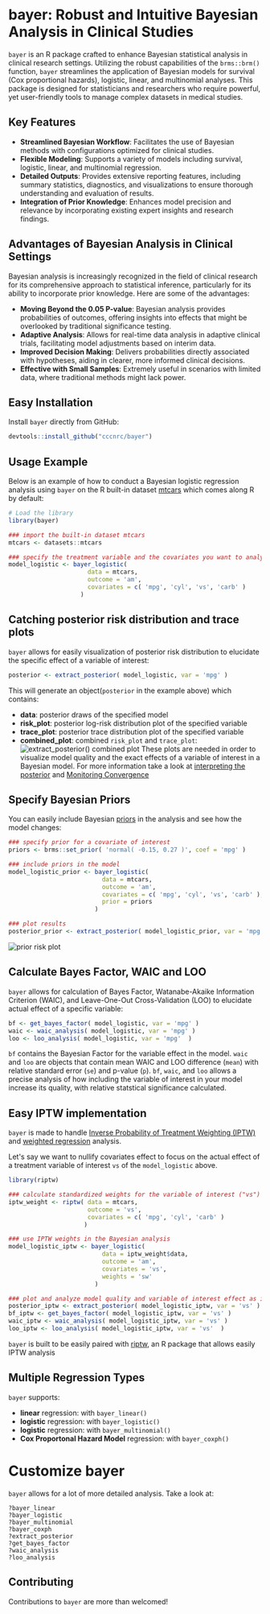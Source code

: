 # bayer: Robust and Intuitive Bayesian Analysis in Clinical Studies

`bayer` is an R package crafted to enhance Bayesian statistical analysis in clinical research settings. Utilizing the robust capabilities of the `brms::brm()` function, `bayer` streamlines the application of Bayesian models for survival (Cox proportional hazards), logistic, linear, and multinomial analyses. This package is designed for statisticians and researchers who require powerful, yet user-friendly tools to manage complex datasets in medical studies.

## Key Features
- **Streamlined Bayesian Workflow**: Facilitates the use of Bayesian methods with configurations optimized for clinical studies.
- **Flexible Modeling**: Supports a variety of models including survival, logistic, linear, and multinomial regression.
- **Detailed Outputs**: Provides extensive reporting features, including summary statistics, diagnostics, and visualizations to ensure thorough understanding and evaluation of results.
- **Integration of Prior Knowledge**: Enhances model precision and relevance by incorporating existing expert insights and research findings.

## Advantages of Bayesian Analysis in Clinical Settings
Bayesian analysis is increasingly recognized in the field of clinical research for its comprehensive approach to statistical inference, particularly for its ability to incorporate prior knowledge. Here are some of the advantages:
- **Moving Beyond the 0.05 P-value**: Bayesian analysis provides probabilities of outcomes, offering insights into effects that might be overlooked by traditional significance testing.
- **Adaptive Analysis**: Allows for real-time data analysis in adaptive clinical trials, facilitating model adjustments based on interim data.
- **Improved Decision Making**: Delivers probabilities directly associated with hypotheses, aiding in clearer, more informed clinical decisions.
- **Effective with Small Samples**: Extremely useful in scenarios with limited data, where traditional methods might lack power.

## Easy Installation
Install `bayer` directly from GitHub:
```R
devtools::install_github("cccnrc/bayer")
```

## Usage Example
Below is an example of how to conduct a Bayesian logistic regression analysis using `bayer` on the R built-in dataset [mtcars](https://www.rdocumentation.org/packages/datasets/versions/3.6.2/topics/mtcars) which comes along R by default:
```R
# Load the library
library(bayer)

### import the built-in dataset mtcars
mtcars <- datasets::mtcars

### specify the treatment variable and the covariates you want to analyze
model_logistic <- bayer_logistic(
                      data = mtcars,
                      outcome = 'am',
                      covariates = c( 'mpg', 'cyl', 'vs', 'carb' )
                    )
```

## Catching posterior risk distribution and trace plots
`bayer` allows for easily visualization of posterior risk distribution to elucidate the specific effect of a variable of interest:
```R
posterior <- extract_posterior( model_logistic, var = 'mpg' )
```
This will generate an object(`posterior` in the example above) which contains:
- **data**: posterior draws of the specified model
- **risk_plot**: posterior log-risk distribution plot of the specified variable
- **trace_plot**: posterior trace distribution plot of the specified variable
- **combined_plot**: combined `risk_plot` and `trace_plot`:
![extract_posterior() combined plot](plot/posterior_combined.png)
These plots are needed in order to visualize model quality and the exact effects of a variable of interest in a Bayesian model. For more information take a look at [interpreting the posterior](https://stephens999.github.io/fiveMinuteStats/summarize_interpret_posterior.html) and [Monitoring Convergence](https://m-clark.github.io/bayesian-basics/diagnostics.html)

## Specify Bayesian Priors
You can easily include Bayesian [priors](https://en.wikipedia.org/wiki/Prior_probability) in the analysis and see how the model changes:
```R
### specify prior for a covariate of interest
priors <- brms::set_prior( 'normal( -0.15, 0.27 )', coef = 'mpg' )

### include priors in the model
model_logistic_prior <- bayer_logistic(
                          data = mtcars,
                          outcome = 'am',
                          covariates = c( 'mpg', 'cyl', 'vs', 'carb' ),
                          prior = priors
                        )

### plot results
posterior_prior <- extract_posterior( model_logistic_prior, var = 'mpg' )
```
![prior risk plot](plot/posterior_prior.combined.png)

## Calculate Bayes Factor, WAIC and LOO
`bayer` allows for calculation of Bayes Factor, Watanabe-Akaike Information Criterion (WAIC), and Leave-One-Out Cross-Validation (LOO) to elucidate actual effect of a specific variable:
```R
bf <- get_bayes_factor( model_logistic, var = 'mpg' )
waic <- waic_analysis( model_logistic, var = 'mpg' )
loo <- loo_analysis( model_logistic, var = 'mpg'  )
```
`bf` contains the Bayesian Factor for the variable effect in the model. `waic` and `loo` are objects that contain mean WAIC and LOO difference (`mean`) with relative standard error (`se`) and p-value (`p`). `bf`, `waic`, and `loo` allows a precise analysis of how including the variable of interest in your model increase its quality, with relative statstical significance calculated.

## Easy IPTW implementation
`bayer` is made to handle [Inverse Probability of Treatment Weighting (IPTW)](https://github.com/cccnrc/riptw) and [weighted regression](https://towardsdatascience.com/weighted-linear-regression-2ef23b12a6d7) analysis.

Let's say we want to nullify covariates effect to focus on the actual effect of a treatment variable of interest `vs` of the `model_logistic` above.
```R
library(riptw)

### calculate standardized weights for the variable of interest ("vs") based on the rest of covariates
iptw_weight <- riptw( data = mtcars,
                      outcome = 'vs',
                      covariates = c( 'mpg', 'cyl', 'carb' )
                     )

### use IPTW weights in the Bayesian analysis
model_logistic_iptw <- bayer_logistic(
                          data = iptw_weight$data,
                          outcome = 'am',
                          covariates = 'vs',
                          weights = 'sw'
                        )

### plot and analyze model quality and variable of interest effect as in the example above
posterior_iptw <- extract_posterior( model_logistic_iptw, var = 'vs' )
bf_iptw <- get_bayes_factor( model_logistic_iptw, var = 'vs' )
waic_iptw <- waic_analysis( model_logistic_iptw, var = 'vs' )
loo_iptw <- loo_analysis( model_logistic_iptw, var = 'vs'  )
```
`bayer` is built to be easily paired with [riptw](https://github.com/cccnrc/riptw), an R package that allows easily IPTW analysis

## Multiple Regression Types
`bayer` supports:
- **linear** regression: with `bayer_linear()`
- **logistic** regression: with `bayer_logistic()`
- **logistic** regression: with `bayer_multinomial()`
- **Cox Proportonal Hazard Model** regression: with `bayer_coxph()`

# Customize bayer
`bayer` allows for a lot of more detailed analysis. Take a look at:
```
?bayer_linear
?bayer_logistic
?bayer_multinomial
?bayer_coxph
?extract_posterior
?get_bayes_factor
?waic_analysis
?loo_analysis
```
## Contributing
Contributions to `bayer` are more than welcomed!
